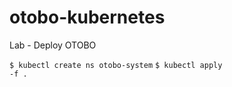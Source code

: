 # otobo-kubernetes
Lab - Deploy OTOBO

<code>$ kubectl create ns otobo-system</code>
<code>$ kubectl apply -f .</code>
